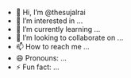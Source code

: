 - 👋 Hi, I’m @thesujalrai
- 👀 I’m interested in ...
- 🌱 I’m currently learning ...
- 💞️ I’m looking to collaborate on ...
- 📫 How to reach me ...
- 😄 Pronouns: ...
- ⚡ Fun fact: ...

<!---
thesujalrai/thesujalrai is a ✨ special ✨ repository because its `README.md` (this file) appears on your GitHub profile.
You can click the Preview link to take a look at your changes.
--->
